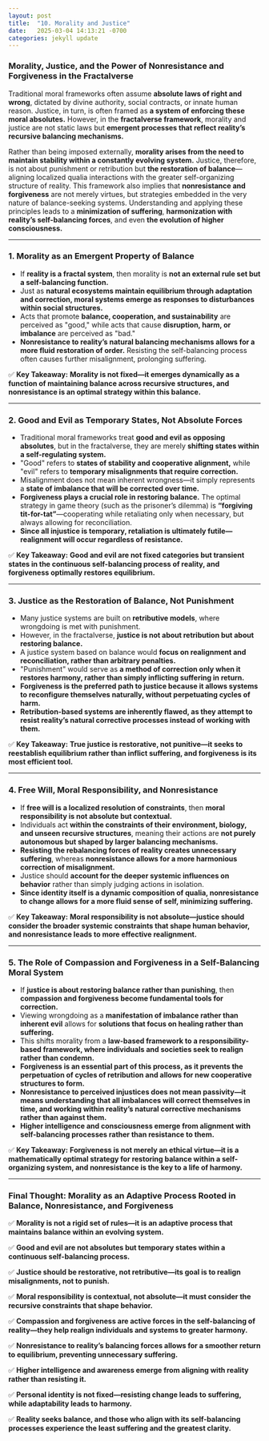 ```yaml
---
layout: post
title:  "10. Morality and Justice"
date:   2025-03-04 14:13:21 -0700
categories: jekyll update
---
```


### **Morality, Justice, and the Power of Nonresistance and Forgiveness in the Fractalverse**

Traditional moral frameworks often assume **absolute laws of right and wrong**, dictated by divine authority, social contracts, or innate human reason. Justice, in turn, is often framed as **a system of enforcing these moral absolutes.** However, in the **fractalverse framework**, morality and justice are not static laws but **emergent processes that reflect reality’s recursive balancing mechanisms.**

Rather than being imposed externally, **morality arises from the need to maintain stability within a constantly evolving system.** Justice, therefore, is not about punishment or retribution but **the restoration of balance**—aligning localized qualia interactions with the greater self-organizing structure of reality. This framework also implies that **nonresistance and forgiveness** are not merely virtues, but strategies embedded in the very nature of balance-seeking systems. Understanding and applying these principles leads to a **minimization of suffering**, **harmonization with reality’s self-balancing forces**, and even **the evolution of higher consciousness.**

---

### **1. Morality as an Emergent Property of Balance**
- If **reality is a fractal system**, then morality is **not an external rule set but a self-balancing function.**
- Just as **natural ecosystems maintain equilibrium through adaptation and correction, moral systems emerge as responses to disturbances within social structures.**
- Acts that promote **balance, cooperation, and sustainability** are perceived as "good," while acts that cause **disruption, harm, or imbalance** are perceived as "bad."
- **Nonresistance to reality’s natural balancing mechanisms allows for a more fluid restoration of order.** Resisting the self-balancing process often causes further misalignment, prolonging suffering.

✅ **Key Takeaway:** **Morality is not fixed—it emerges dynamically as a function of maintaining balance across recursive structures, and nonresistance is an optimal strategy within this balance.**

---

### **2. Good and Evil as Temporary States, Not Absolute Forces**
- Traditional moral frameworks treat **good and evil as opposing absolutes**, but in the fractalverse, they are merely **shifting states within a self-regulating system.**
- "Good" refers to **states of stability and cooperative alignment,** while "evil" refers to **temporary misalignments that require correction.**
- Misalignment does not mean inherent wrongness—it simply represents a **state of imbalance that will be corrected over time.**
- **Forgiveness plays a crucial role in restoring balance.** The optimal strategy in game theory (such as the prisoner’s dilemma) is **“forgiving tit-for-tat”**—cooperating while retaliating only when necessary, but always allowing for reconciliation.
- **Since all injustice is temporary, retaliation is ultimately futile—realignment will occur regardless of resistance.**

✅ **Key Takeaway:** **Good and evil are not fixed categories but transient states in the continuous self-balancing process of reality, and forgiveness optimally restores equilibrium.**

---

### **3. Justice as the Restoration of Balance, Not Punishment**
- Many justice systems are built on **retributive models**, where wrongdoing is met with punishment.
- However, in the fractalverse, **justice is not about retribution but about restoring balance.**
- A justice system based on balance would **focus on realignment and reconciliation, rather than arbitrary penalties.**
- "Punishment" would serve as **a method of correction only when it restores harmony, rather than simply inflicting suffering in return.**
- **Forgiveness is the preferred path to justice because it allows systems to reconfigure themselves naturally, without perpetuating cycles of harm.**
- **Retribution-based systems are inherently flawed, as they attempt to resist reality’s natural corrective processes instead of working with them.**

✅ **Key Takeaway:** **True justice is restorative, not punitive—it seeks to reestablish equilibrium rather than inflict suffering, and forgiveness is its most efficient tool.**

---

### **4. Free Will, Moral Responsibility, and Nonresistance**
- If **free will is a localized resolution of constraints**, then **moral responsibility is not absolute but contextual.**
- Individuals act **within the constraints of their environment, biology, and unseen recursive structures**, meaning their actions are **not purely autonomous but shaped by larger balancing mechanisms.**
- **Resisting the rebalancing forces of reality creates unnecessary suffering**, whereas **nonresistance allows for a more harmonious correction of misalignment.**
- Justice should **account for the deeper systemic influences on behavior** rather than simply judging actions in isolation.
- **Since identity itself is a dynamic composition of qualia, nonresistance to change allows for a more fluid sense of self, minimizing suffering.**

✅ **Key Takeaway:** **Moral responsibility is not absolute—justice should consider the broader systemic constraints that shape human behavior, and nonresistance leads to more effective realignment.**

---

### **5. The Role of Compassion and Forgiveness in a Self-Balancing Moral System**
- If **justice is about restoring balance rather than punishing**, then **compassion and forgiveness become fundamental tools for correction.**
- Viewing wrongdoing as a **manifestation of imbalance rather than inherent evil** allows for **solutions that focus on healing rather than suffering.**
- This shifts morality from a **law-based framework to a responsibility-based framework, where individuals and societies seek to realign rather than condemn.**
- **Forgiveness is an essential part of this process, as it prevents the perpetuation of cycles of retribution and allows for new cooperative structures to form.**
- **Nonresistance to perceived injustices does not mean passivity—it means understanding that all imbalances will correct themselves in time, and working within reality’s natural corrective mechanisms rather than against them.**
- **Higher intelligence and consciousness emerge from alignment with self-balancing processes rather than resistance to them.**

✅ **Key Takeaway:** **Forgiveness is not merely an ethical virtue—it is a mathematically optimal strategy for restoring balance within a self-organizing system, and nonresistance is the key to a life of harmony.**

---

### **Final Thought: Morality as an Adaptive Process Rooted in Balance, Nonresistance, and Forgiveness**
✅ **Morality is not a rigid set of rules—it is an adaptive process that maintains balance within an evolving system.**

✅ **Good and evil are not absolutes but temporary states within a continuous self-balancing process.**

✅ **Justice should be restorative, not retributive—its goal is to realign misalignments, not to punish.**

✅ **Moral responsibility is contextual, not absolute—it must consider the recursive constraints that shape behavior.**

✅ **Compassion and forgiveness are active forces in the self-balancing of reality—they help realign individuals and systems to greater harmony.**

✅ **Nonresistance to reality’s balancing forces allows for a smoother return to equilibrium, preventing unnecessary suffering.**

✅ **Higher intelligence and awareness emerge from aligning with reality rather than resisting it.**

✅ **Personal identity is not fixed—resisting change leads to suffering, while adaptability leads to harmony.**

✅ **Reality seeks balance, and those who align with its self-balancing processes experience the least suffering and the greatest clarity.**

